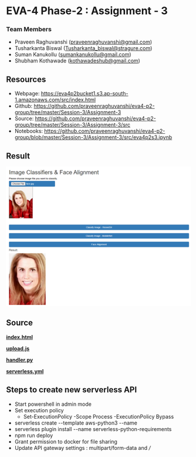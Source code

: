 # EVA-4 Phase-2 : Assignment - 3

### Team Members

- Praveen Raghuvanshi (praveenraghuvanshi@gmail.com)
- Tusharkanta Biswal (Tusharkanta_biswal@stragure.com)
- Suman Kanukollu (sumankanukollu@gmail.com)
- Shubham Kothawade (kothawadeshub@gmail.com)

## Resources

- Webpage: https://eva4p2bucket1.s3.ap-south-1.amazonaws.com/src/index.html
- Github: https://github.com/praveenraghuvanshi/eva4-p2-group/tree/master/Session-3/Assignment-3
- Source: https://github.com/praveenraghuvanshi/eva4-p2-group/tree/master/Session-3/Assignment-3/src
- Notebooks: https://github.com/praveenraghuvanshi/eva4-p2-group/blob/master/Session-3/Assignment-3/src/eva4p2s3.ipynb

## Result

<img src=".\assets\face-alignment-result.png" alt="Face alignment" style="zoom:80%;" />

## Source

**[index.html](src/index.html)**

**[upload.js](src/js/upload.js)**

**[handler.py](src/serverless/handler.py)**

**[serverless.yml](src/serverless/serverless.yml)**

## Steps to create new serverless API

- Start powershell in admin mode
- Set execution policy 
  - Set-ExecutionPolicy -Scope Process -ExecutionPolicy Bypass
- serverless create --template aws-python3 --name <service-name>
- serverless plugin install --name serverless-python-requirements
- npm run deploy
- Grant permission to docker for file sharing
- Update API gateway settings : multipart/form-data and */*
